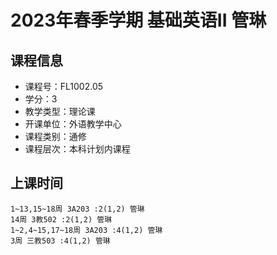# 2023年春季学期 基础英语II 管琳






## 课程信息

- 课程号：FL1002.05
- 学分：3
- 教学类型：理论课
- 开课单位：外语教学中心
- 课程类别：通修
- 课程层次：本科计划内课程

## 上课时间

```
1~13,15~18周 3A203 :2(1,2) 管琳
14周 3教502 :2(1,2) 管琳
1~2,4~15,17~18周 3A203 :4(1,2) 管琳
3周 三教503 :4(1,2) 管琳
```

